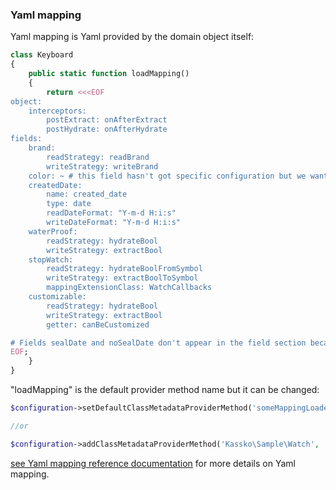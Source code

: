 ### Yaml mapping ###

Yaml mapping is Yaml provided by the domain object itself:
```php
class Keyboard
{
    public static function loadMapping()
    {
        return <<<EOF
object:
    interceptors:
        postExtract: onAfterExtract
        postHydrate: onAfterHydrate
fields:
    brand:
        readStrategy: readBrand
        writeStrategy: writeBrand
    color: ~ # this field hasn't got specific configuration but we want the mapper manage it
    createdDate:
        name: created_date
        type: date
        readDateFormat: "Y-m-d H:i:s"
        writeDateFormat: "Y-m-d H:i:s"
    waterProof:
        readStrategy: hydrateBool
        writeStrategy: extractBool
    stopWatch:
        readStrategy: hydrateBoolFromSymbol
        writeStrategy: extractBoolToSymbol
        mappingExtensionClass: WatchCallbacks
    customizable:
        readStrategy: hydrateBool
        writeStrategy: extractBool
        getter: canBeCustomized

# Fields sealDate and noSealDate don't appear in the field section because we don't want the mapper manage them
EOF;
    }
}
```

"loadMapping" is the default provider method name but it can be changed:

```php
$configuration->setDefaultClassMetadataProviderMethod('someMappingLoaderMethod');//<= for all domain objects

//or

$configuration->addClassMetadataProviderMethod('Kassko\Sample\Watch', 'someMappingLoaderMethod');//<= only for Watch objects
```

[see Yaml mapping reference documentation](https://github.com/kassko/data-mapper/blob/master/Resources/doc/yaml_file_mapping.md) for more details on Yaml mapping.